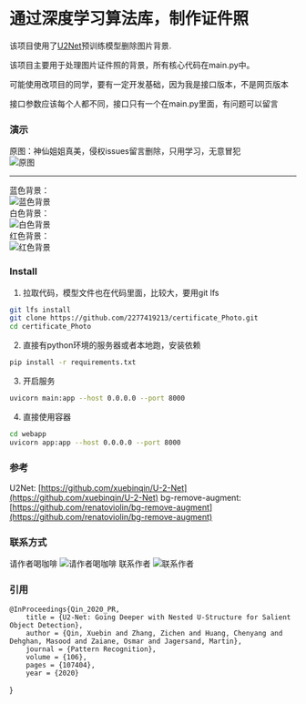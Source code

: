# 通过深度学习算法库，制作证件照

该项目使用了[U2Net](https://arxiv.org/pdf/2005.09007.pdf)预训练模型删除图片背景.

该项目主要用于处理图片证件照的背景，所有核心代码在main.py中。

可能使用改项目的同学，要有一定开发基础，因为我是接口版本，不是网页版本

接口参数应该每个人都不同，接口只有一个在main.py里面，有问题可以留言


### 演示  
原图：神仙姐姐真美，侵权issues留言删除，只用学习，无意冒犯    
![原图](images/lyf.png)   
<hr>

蓝色背景：  
![蓝色背景](images/blue.png)  
白色背景：  
![白色背景](images/white.png)  
红色背景：  
![红色背景](images/red.png)  

### Install
1. 拉取代码，模型文件也在代码里面，比较大，要用git lfs
```bash
git lfs install
git clone https://github.com/2277419213/certificate_Photo.git
cd certificate_Photo
```

2. 直接有python环境的服务器或者本地跑，安装依赖
```bash
pip install -r requirements.txt
```


3. 开启服务
```bash
uvicorn main:app --host 0.0.0.0 --port 8000
```


4. 直接使用容器
```bash
cd webapp
uvicorn app:app --host 0.0.0.0 --port 8000
```

### 参考
U2Net: [https://github.com/xuebinqin/U-2-Net](https://github.com/xuebinqin/U-2-Net)
bg-remove-augment: [https://github.com/renatoviolin/bg-remove-augment](https://github.com/renatoviolin/bg-remove-augment)

### 联系方式
请作者喝咖啡
![请作者喝咖啡](images/skm.png)
联系作者
![联系作者](images/wxh.png)

### 引用
    @InProceedings{Qin_2020_PR,
        title = {U2-Net: Going Deeper with Nested U-Structure for Salient Object Detection},
        author = {Qin, Xuebin and Zhang, Zichen and Huang, Chenyang and Dehghan, Masood and Zaiane, Osmar and Jagersand, Martin},
        journal = {Pattern Recognition},
        volume = {106},
        pages = {107404},
        year = {2020}
}